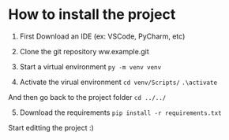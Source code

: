 # How to install the project

1. First Download an IDE (ex: VSCode, PyCharm, etc)

2. Clone the git repository ww.example.git

3. Start a virtual environment
   `py -m venv venv`

4. Activate the virual environment
   `cd venv/Scripts/`
   `.\activate`

And then go back to the project folder
`cd ../../`

5. Download the requirements
   `pip install -r requirements.txt`

Start editting the project :)
